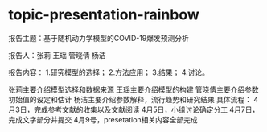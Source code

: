 # topic-presentation-rainbow

报告主题：基于随机动力学模型的COVID-19爆发预测分析

报告人：张莉 王瑶 管晓倩 杨洁

报告内容：
1.研究模型的选择；
2.方法应用；
3.结果；
4.讨论。

张莉主要介绍模型选择和数据来源
王瑶主要介绍模型的构建
管晓倩主要介绍参数初始值的设定和估计
杨洁主要介绍参数解释，流行趋势和研究结果
具体流程：
4月3日，完成参考文献的收集以及文献阅读
4月5日，小组讨论确定分工
4月7日，完成文字部分并提交
4月9号，presetation相关内容全部完成
